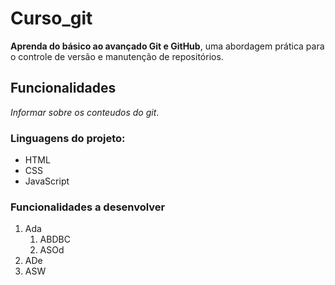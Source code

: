 # Curso_git
**Aprenda do básico ao avançado Git e GitHub**, uma abordagem prática para o controle de versão e manutenção de repositórios.

## Funcionalidades

*Informar sobre os conteudos do git*.

### Linguagens do projeto:

* HTML
* CSS
* JavaScript

### Funcionalidades a desenvolver

1. Ada
   1. ABDBC
   2. ASOd
2. ADe
3. ASW